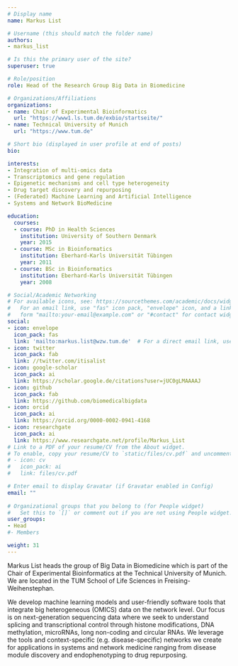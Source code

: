 ```yaml
---
# Display name
name: Markus List

# Username (this should match the folder name)
authors:
- markus_list

# Is this the primary user of the site?
superuser: true

# Role/position
role: Head of the Research Group Big Data in Biomedicine

# Organizations/Affiliations
organizations:
- name: Chair of Experimental Bioinformatics
  url: "https://www1.ls.tum.de/exbio/startseite/"
- name: Technical University of Munich
  url: "https://www.tum.de"

# Short bio (displayed in user profile at end of posts)
bio:   

interests:
- Integration of multi-omics data
- Transcriptomics and gene regulation
- Epigenetic mechanisms and cell type heterogeneity
- Drug target discovery and repurposing
- (Federated) Machine Learning and Artificial Intelligence
- Systems and Network BioMedicine

education:
  courses:
  - course: PhD in Health Sciences
    institution: University of Southern Denmark
    year: 2015
  - course: MSc in Bioinformatics
    institution: Eberhard-Karls Universität Tübingen
    year: 2011
  - course: BSc in Bioinformatics
    institution: Eberhard-Karls Universität Tübingen
    year: 2008

# Social/Academic Networking
# For available icons, see: https://sourcethemes.com/academic/docs/widgets/#icons
#   For an email link, use "fas" icon pack, "envelope" icon, and a link in the
#   form "mailto:your-email@example.com" or "#contact" for contact widget.
social:
- icon: envelope
  icon_pack: fas
  link: 'mailto:markus.list@wzw.tum.de'  # For a direct email link, use "mailto:test@example.org".
- icon: twitter
  icon_pack: fab
  link: //twitter.com/itisalist
- icon: google-scholar
  icon_pack: ai
  link: https://scholar.google.de/citations?user=jUC0gLMAAAAJ
- icon: github
  icon_pack: fab
  link: https://github.com/biomedicalbigdata
- icon: orcid
  icon_pack: ai
  link: https://orcid.org/0000-0002-0941-4168
- icon: researchgate
  icon_pack: ai
  link: https://www.researchgate.net/profile/Markus_List
# Link to a PDF of your resume/CV from the About widget.
# To enable, copy your resume/CV to `static/files/cv.pdf` and uncomment the lines below.  
# - icon: cv
#   icon_pack: ai
#   link: files/cv.pdf

# Enter email to display Gravatar (if Gravatar enabled in Config)
email: ""
  
# Organizational groups that you belong to (for People widget)
#   Set this to `[]` or comment out if you are not using People widget.  
user_groups:
- Head
#- Members

weight: 31
---
```


Markus List heads the group of Big Data in Biomedicine which is part of the Chair of Experimental Bioinformatics at the Technical University of Munich. We are located in the TUM School of Life Sciences in Freising-Weihenstephan. 

We develop machine learning models and user-friendly software tools that integrate big heterogeneous (OMICS) data on the network level. Our focus is on next-generation sequencing data where we seek to understand splicing and transcriptional control through histone modifications, DNA methylation, microRNAs, long non-coding and circular RNAs. We leverage the tools and context-specific (e.g. disease-specific) networks we create for applications in systems and network medicine ranging from disease module discovery and endophenotyping to drug repurposing.
